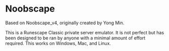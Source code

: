 # Noobscape
Based on Noobscape_v4, originally created by Yong Min.

This is a Runescape Classic private server emulator. It is not perfect but has been designed to be ran by anyone with a minimal amount of effort required. This works on Windows, Mac, and Linux.




